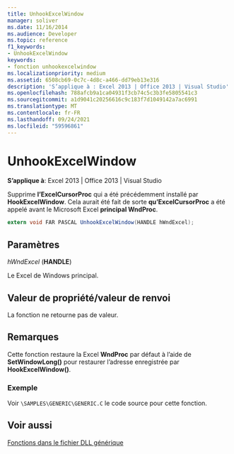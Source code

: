 ```yaml
---
title: UnhookExcelWindow
manager: soliver
ms.date: 11/16/2014
ms.audience: Developer
ms.topic: reference
f1_keywords:
- UnhookExcelWindow
keywords:
- fonction unhookexcelwindow
ms.localizationpriority: medium
ms.assetid: 6508cb69-0c7c-4d8c-a466-dd79eb13e316
description: 'S’applique à : Excel 2013 | Office 2013 | Visual Studio'
ms.openlocfilehash: 788afcb9a1ca04931f3cb74c5c3b3fe5805541c3
ms.sourcegitcommit: a1d9041c20256616c9c183f7d1049142a7ac6991
ms.translationtype: MT
ms.contentlocale: fr-FR
ms.lasthandoff: 09/24/2021
ms.locfileid: "59596861"
---
```

# <a name="unhookexcelwindow"></a>UnhookExcelWindow

 **S’applique à**: Excel 2013 | Office 2013 | Visual Studio 
  
Supprime **l’ExcelCursorProc** qui a été précédemment installé par **HookExcelWindow**. Cela aurait été fait de sorte **qu’ExcelCursorProc** a été appelé avant le Microsoft Excel **principal WndProc**.
  
```cs
extern void FAR PASCAL UnhookExcelWindow(HANDLE hWndExcel);
```

## <a name="parameters"></a>Paramètres

 _hWndExcel_ (**HANDLE**)
  
Le Excel de Windows principal.
  
## <a name="property-valuereturn-value"></a>Valeur de propriété/valeur de renvoi

La fonction ne retourne pas de valeur.
  
## <a name="remarks"></a>Remarques

Cette fonction restaure la Excel **WndProc** par défaut à l’aide de **SetWindowLong()** pour restaurer l’adresse enregistrée par **HookExcelWindow()**.
  
### <a name="example"></a>Exemple

Voir  `\SAMPLES\GENERIC\GENERIC.C` le code source pour cette fonction. 
  
## <a name="see-also"></a>Voir aussi



[Fonctions dans le fichier DLL générique](functions-in-the-generic-dll.md)


